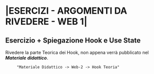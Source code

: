 # |ESERCIZI - ARGOMENTI DA RIVEDERE - WEB 1|

## Esercizio + Spiegazione Hook e Use State

Rivedere la parte Teorica dei Hook, non appena verrà pubblicato nel ***Materiale didattico***.


        
         "Materiale Didattico -> Web-2 -> Hook Teoria"

